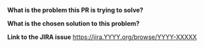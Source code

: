 **What is the problem this PR is trying to solve?**

**What is the chosen solution to this problem?**

**Link to the JIRA issue**
https://jira.YYYY.org/browse/YYYY-XXXXX